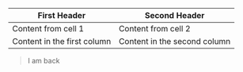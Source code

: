 





First Header | Second Header
------------ | -------------
Content from cell 1 | Content from cell 2
Content in the first column | Content in the second column

>I am back
